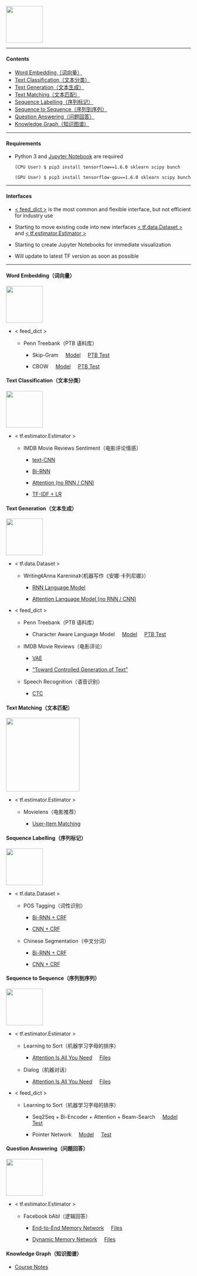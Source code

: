 <img src="https://github.com/zhedongzheng/finch/blob/master/nlp-models/assets/tensorflow_nlp.png" height='100'>

---
#### Contents
* [Word Embedding（词向量）](https://github.com/zhedongzheng/finch#word-embedding%E8%AF%8D%E5%90%91%E9%87%8F)
* [Text Classification（文本分类）](https://github.com/zhedongzheng/finch#text-classification%E6%96%87%E6%9C%AC%E5%88%86%E7%B1%BB)
* [Text Generation（文本生成）](https://github.com/zhedongzheng/finch#text-generation%E6%96%87%E6%9C%AC%E7%94%9F%E6%88%90)
* [Text Matching（文本匹配）](https://github.com/zhedongzheng/finch/blob/master/README.md#text-matching%E6%96%87%E6%9C%AC%E5%8C%B9%E9%85%8D)
* [Sequence Labelling（序列标记）](https://github.com/zhedongzheng/finch#sequence-labelling%E5%BA%8F%E5%88%97%E6%A0%87%E8%AE%B0)
* [Sequence to Sequence（序列到序列）](https://github.com/zhedongzheng/finch#sequence-to-sequence%E5%BA%8F%E5%88%97%E5%88%B0%E5%BA%8F%E5%88%97)
* [Question Answering（问题回答）](https://github.com/zhedongzheng/finch/blob/master/README.md#question-answering%E9%97%AE%E9%A2%98%E5%9B%9E%E7%AD%94)
* [Knowledge Graph（知识图谱）](https://github.com/zhedongzheng/finch#knowledge-graph%E7%9F%A5%E8%AF%86%E5%9B%BE%E8%B0%B1)

---
#### Requirements 
* Python 3 and [Jupyter Notebook](http://jupyter.org/) are required

    ```
    (CPU User) $ pip3 install tensorflow==1.6.0 sklearn scipy bunch
    
    (GPU User) $ pip3 install tensorflow-gpu==1.6.0 sklearn scipy bunch
    ```
---
#### Interfaces
* [< feed_dict >](https://www.tensorflow.org/api_guides/python/reading_data#Feeding) is the most common and flexible interface, but not efficient for industry use

* Starting to move existing code into new interfaces [< tf.data.Dataset >](https://www.tensorflow.org/api_docs/python/tf/data/Dataset) and [< tf.estimator.Estimator >](https://www.tensorflow.org/api_docs/python/tf/estimator/Estimator)

* Starting to create Jupyter Notebooks for immediate visualization

* Will update to latest TF version as soon as possible
---

#### Word Embedding（词向量）
<img src="https://github.com/zhedongzheng/finch/blob/master/nlp-models/assets/decoration_6.png" height='100'>

* < feed_dict >

    * Penn Treebank（PTB 语料库）

        * Skip-Gram &nbsp; &nbsp; [Model](https://github.com/zhedongzheng/finch/blob/master/nlp-models/tensorflow/word2vec_skipgram.py) &nbsp; &nbsp; [PTB Test](https://nbviewer.jupyter.org/github/zhedongzheng/finch/blob/master/nlp-models/tensorflow/word2vec_skipgram_test.ipynb)

        * CBOW &nbsp; &nbsp; [Model](https://github.com/zhedongzheng/finch/blob/master/nlp-models/tensorflow/word2vec_cbow.py) &nbsp; &nbsp; [PTB Test](https://nbviewer.jupyter.org/github/zhedongzheng/finch/blob/master/nlp-models/tensorflow/word2vec_cbow_test.ipynb)

#### Text Classification（文本分类）
<img src="https://github.com/zhedongzheng/finch/blob/master/nlp-models/assets/decoration_2.png" height='100'>

* < tf.estimator.Estimator >

    * IMDB Movie Reviews Sentiment（电影评论情感）

        *  [text-CNN](https://nbviewer.jupyter.org/github/zhedongzheng/finch/blob/master/nlp-models/tensorflow/tf-estimator/concat_conv_1d_text_clf_imdb_test.ipynb)

        *  [Bi-RNN](https://nbviewer.jupyter.org/github/zhedongzheng/finch/blob/master/nlp-models/tensorflow/tf-estimator/rnn_text_clf_imdb_test.ipynb)

        *  [Attention (no RNN / CNN)](https://nbviewer.jupyter.org/github/zhedongzheng/finch/blob/master/nlp-models/tensorflow/tf-estimator/only_attn_text_clf_imdb_test.ipynb)

        *  [TF-IDF + LR](https://nbviewer.jupyter.org/github/zhedongzheng/finch/blob/master/nlp-models/tensorflow/tf-estimator/tfidf_imdb_test.ipynb)

#### Text Generation（文本生成）
<img src="https://github.com/zhedongzheng/finch/blob/master/nlp-models/assets/decoration_5.png" height='100'>

* < tf.data.Dataset >

    * Writing《Anna Karenina》（机器写作《安娜·卡列尼娜》）
    
        * [RNN Language Model](https://nbviewer.jupyter.org/github/zhedongzheng/finch/blob/master/nlp-models/tensorflow/tf-data-api/char_rnn_beam_test.ipynb)
    
        *  [Attention Language Model (no RNN / CNN)](https://nbviewer.jupyter.org/github/zhedongzheng/finch/blob/master/nlp-models/tensorflow/tf-data-api/self_attn_lm_test.ipynb)

* < feed_dict >

    * Penn Treebank（PTB 语料库）

        * Character Aware Language Model &nbsp; &nbsp; [Model](https://github.com/zhedongzheng/finch/blob/master/nlp-models/tensorflow/cnn_rnn_text_gen.py) &nbsp; &nbsp; [PTB Test](https://nbviewer.jupyter.org/github/zhedongzheng/finch/blob/master/nlp-models/tensorflow/cnn_rnn_text_gen_test.ipynb) &nbsp; &nbsp;

    * IMDB Movie Reviews（电影评论）

        * [VAE](https://github.com/zhedongzheng/finch/tree/master/nlp-models/tensorflow/vae)
        
        * ["Toward Controlled Generation of Text"](https://github.com/zhedongzheng/finch/tree/master/nlp-models/tensorflow/toward-control)

    * Speech Recognition（语音识别）

        * [CTC](https://github.com/zhedongzheng/finch/tree/master/nlp-models/tensorflow/asr)

#### Text Matching（文本匹配）
<img src="https://github.com/zhedongzheng/finch/blob/master/nlp-models/assets/decoration_10.jpeg" height='200'>

* < tf.estimator.Estimator >

    * Movielens（电影推荐）

        * [User-Item Matching](https://github.com/zhedongzheng/finch/tree/master/nlp-models/tensorflow/movielens)

#### Sequence Labelling（序列标记）
<img src="https://github.com/zhedongzheng/finch/blob/master/nlp-models/assets/decoration_4.jpg" height='100'>

* < tf.data.Dataset >

    * POS Tagging（词性识别）

        * [Bi-RNN + CRF](https://nbviewer.jupyter.org/github/zhedongzheng/finch/blob/master/nlp-models/tensorflow/tf-data-api/pos_birnn_crf_test.ipynb)

        * [CNN + CRF](https://nbviewer.jupyter.org/github/zhedongzheng/finch/blob/master/nlp-models/tensorflow/tf-data-api/cnn_seq_label_pos_test.ipynb)

    * Chinese Segmentation（中文分词）

        * [Bi-RNN + CRF](https://nbviewer.jupyter.org/github/zhedongzheng/finch/blob/master/nlp-models/tensorflow/tf-data-api/chseg_birnn_crf_test.ipynb)

        * [CNN + CRF](https://nbviewer.jupyter.org/github/zhedongzheng/finch/blob/master/nlp-models/tensorflow/tf-data-api/cnn_seq_label_chseg_test.ipynb)

#### Sequence to Sequence（序列到序列）
<img src="https://github.com/zhedongzheng/finch/blob/master/nlp-models/assets/decoration_1.png" height='100'>

* < tf.estimator.Estimator >

    * Learning to Sort（机器学习字母的排序）

        * [Attention Is All You Need](https://nbviewer.jupyter.org/github/zhedongzheng/finch/blob/master/nlp-models/tensorflow/attn_is_all_u_need/train_letters.ipynb) &nbsp; &nbsp; [Files](https://github.com/zhedongzheng/finch/tree/master/nlp-models/tensorflow/attn_is_all_u_need) 

    * Dialog（机器对话）

        * [Attention Is All You Need](https://nbviewer.jupyter.org/github/zhedongzheng/finch/blob/master/nlp-models/tensorflow/attn_is_all_u_need/train_dialog.ipynb) &nbsp; &nbsp; [Files](https://github.com/zhedongzheng/finch/tree/master/nlp-models/tensorflow/attn_is_all_u_need) 

* < feed_dict >

    * Learning to Sort（机器学习字母的排序）

        * Seq2Seq + Bi-Encoder + Attention + Beam-Search &nbsp; &nbsp; [Model](https://github.com/zhedongzheng/finch/blob/master/nlp-models/tensorflow/seq2seq_ultimate.py) &nbsp; &nbsp; [Test](https://nbviewer.jupyter.org/github/zhedongzheng/finch/blob/master/nlp-models/tensorflow/seq2seq_ultimate_test.ipynb) 

        * Pointer Network &nbsp; &nbsp; [Model](https://github.com/zhedongzheng/finch/blob/master/nlp-models/tensorflow/pointer_net.py) &nbsp; &nbsp; [Test](https://nbviewer.jupyter.org/github/zhedongzheng/finch/blob/master/nlp-models/tensorflow/pointer_net_test.ipynb)

#### Question Answering（问题回答）
<img src="https://github.com/zhedongzheng/finch/blob/master/nlp-models/assets/dmn-details.png" height='100'>

* < tf.estimator.Estimator >

    * Facebook bAbI（逻辑回答）

        *  [End-to-End Memory Network](https://nbviewer.jupyter.org/github/zhedongzheng/finch/blob/master/nlp-models/tensorflow/end2end_mn/train.ipynb) &nbsp; &nbsp; [Files](https://github.com/zhedongzheng/finch/tree/master/nlp-models/tensorflow/end2end_mn) 

        *  [Dynamic Memory Network](https://nbviewer.jupyter.org/github/zhedongzheng/finch/blob/master/nlp-models/tensorflow/dmn/train.ipynb) &nbsp; &nbsp; [Files](https://github.com/zhedongzheng/finch/tree/master/nlp-models/tensorflow/dmn) 

#### Knowledge Graph（知识图谱）
* [Course Notes](https://github.com/zhedongzheng/finch/blob/master/nlp-models/kg/notes.md)
